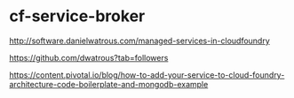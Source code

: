 # cf-service-broker

http://software.danielwatrous.com/managed-services-in-cloudfoundry


https://github.com/dwatrous?tab=followers


https://content.pivotal.io/blog/how-to-add-your-service-to-cloud-foundry-architecture-code-boilerplate-and-mongodb-example



